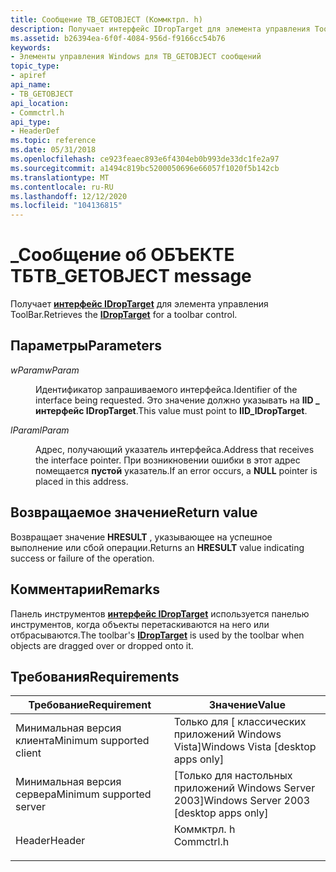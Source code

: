 ```yaml
---
title: Сообщение TB_GETOBJECT (Коммктрл. h)
description: Получает интерфейс IDropTarget для элемента управления ToolBar.
ms.assetid: b26394ea-6f0f-4084-956d-f9166cc54b76
keywords:
- Элементы управления Windows для TB_GETOBJECT сообщений
topic_type:
- apiref
api_name:
- TB_GETOBJECT
api_location:
- Commctrl.h
api_type:
- HeaderDef
ms.topic: reference
ms.date: 05/31/2018
ms.openlocfilehash: ce923feaec893e6f4304eb0b993de33dc1fe2a97
ms.sourcegitcommit: a1494c819bc5200050696e66057f1020f5b142cb
ms.translationtype: MT
ms.contentlocale: ru-RU
ms.lasthandoff: 12/12/2020
ms.locfileid: "104136815"
---
```

# <a name="tb_getobject-message"></a><span data-ttu-id="03783-104">\_Сообщение об ОБЪЕКТЕ ТБ</span><span class="sxs-lookup"><span data-stu-id="03783-104">TB\_GETOBJECT message</span></span>

<span data-ttu-id="03783-105">Получает [**интерфейс IDropTarget**](/windows/desktop/api/oleidl/nn-oleidl-idroptarget) для элемента управления ToolBar.</span><span class="sxs-lookup"><span data-stu-id="03783-105">Retrieves the [**IDropTarget**](/windows/desktop/api/oleidl/nn-oleidl-idroptarget) for a toolbar control.</span></span>

## <a name="parameters"></a><span data-ttu-id="03783-106">Параметры</span><span class="sxs-lookup"><span data-stu-id="03783-106">Parameters</span></span>

<dl> <dt>

<span data-ttu-id="03783-107">*wParam*</span><span class="sxs-lookup"><span data-stu-id="03783-107">*wParam*</span></span> 
</dt> <dd>

<span data-ttu-id="03783-108">Идентификатор запрашиваемого интерфейса.</span><span class="sxs-lookup"><span data-stu-id="03783-108">Identifier of the interface being requested.</span></span> <span data-ttu-id="03783-109">Это значение должно указывать на **IID \_ интерфейс IDropTarget**.</span><span class="sxs-lookup"><span data-stu-id="03783-109">This value must point to **IID\_IDropTarget**.</span></span>

</dd> <dt>

<span data-ttu-id="03783-110">*lParam*</span><span class="sxs-lookup"><span data-stu-id="03783-110">*lParam*</span></span> 
</dt> <dd>

<span data-ttu-id="03783-111">Адрес, получающий указатель интерфейса.</span><span class="sxs-lookup"><span data-stu-id="03783-111">Address that receives the interface pointer.</span></span> <span data-ttu-id="03783-112">При возникновении ошибки в этот адрес помещается **пустой** указатель.</span><span class="sxs-lookup"><span data-stu-id="03783-112">If an error occurs, a **NULL** pointer is placed in this address.</span></span>

</dd> </dl>

## <a name="return-value"></a><span data-ttu-id="03783-113">Возвращаемое значение</span><span class="sxs-lookup"><span data-stu-id="03783-113">Return value</span></span>

<span data-ttu-id="03783-114">Возвращает значение **HRESULT** , указывающее на успешное выполнение или сбой операции.</span><span class="sxs-lookup"><span data-stu-id="03783-114">Returns an **HRESULT** value indicating success or failure of the operation.</span></span>

## <a name="remarks"></a><span data-ttu-id="03783-115">Комментарии</span><span class="sxs-lookup"><span data-stu-id="03783-115">Remarks</span></span>

<span data-ttu-id="03783-116">Панель инструментов [**интерфейс IDropTarget**](/windows/desktop/api/oleidl/nn-oleidl-idroptarget) используется панелью инструментов, когда объекты перетаскиваются на него или отбрасываются.</span><span class="sxs-lookup"><span data-stu-id="03783-116">The toolbar's [**IDropTarget**](/windows/desktop/api/oleidl/nn-oleidl-idroptarget) is used by the toolbar when objects are dragged over or dropped onto it.</span></span>

## <a name="requirements"></a><span data-ttu-id="03783-117">Требования</span><span class="sxs-lookup"><span data-stu-id="03783-117">Requirements</span></span>



| <span data-ttu-id="03783-118">Требование</span><span class="sxs-lookup"><span data-stu-id="03783-118">Requirement</span></span> | <span data-ttu-id="03783-119">Значение</span><span class="sxs-lookup"><span data-stu-id="03783-119">Value</span></span> |
|-------------------------------------|---------------------------------------------------------------------------------------|
| <span data-ttu-id="03783-120">Минимальная версия клиента</span><span class="sxs-lookup"><span data-stu-id="03783-120">Minimum supported client</span></span><br/> | <span data-ttu-id="03783-121">Только для \[ классических приложений Windows Vista\]</span><span class="sxs-lookup"><span data-stu-id="03783-121">Windows Vista \[desktop apps only\]</span></span><br/>                                        |
| <span data-ttu-id="03783-122">Минимальная версия сервера</span><span class="sxs-lookup"><span data-stu-id="03783-122">Minimum supported server</span></span><br/> | <span data-ttu-id="03783-123">\[Только для настольных приложений Windows Server 2003\]</span><span class="sxs-lookup"><span data-stu-id="03783-123">Windows Server 2003 \[desktop apps only\]</span></span><br/>                                  |
| <span data-ttu-id="03783-124">Header</span><span class="sxs-lookup"><span data-stu-id="03783-124">Header</span></span><br/>                   | <dl> <span data-ttu-id="03783-125"><dt>Коммктрл. h</dt></span><span class="sxs-lookup"><span data-stu-id="03783-125"><dt>Commctrl.h</dt></span></span> </dl> |



 

